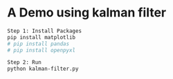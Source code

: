 # A Demo using kalman filter
```bash
Step 1: Install Packages
pip install matplotlib
# pip install pandas
# pip install openpyxl

Step 2: Run
python kalman-filter.py
```
